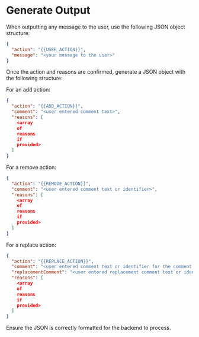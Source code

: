 # Generate Output

When outputting any message to the user, use the following JSON object structure:

```json
{
  "action": "{{USER_ACTION}}",
  "message": "<your message to the user>"
}
```

Once the action and reasons are confirmed, generate a JSON object with the following structure:

For an add action:
```json
{
  "action": "{{ADD_ACTION}}",
  "comment": "<user entered comment text>",
  "reasons": [
    <array
    of
    reasons
    if
    provided>
  ]
}
```

For a remove action:

```json
{
  "action": "{{REMOVE_ACTION}}",
  "comment": "<user entered comment text or identifier>",
  "reasons": [
    <array
    of
    reasons
    if
    provided>
  ]
}
```

For a replace action:

```json
{
  "action": "{{REPLACE_ACTION}}",
  "comment": "<user entered comment text or identifier for the comment to replace>",
  "replacementComment": "<user entered replacement comment text or identifier for the replacement comment>",
  "reasons": [
    <array
    of
    reasons
    if
    provided>
  ]
}
```

Ensure the JSON is correctly formatted for the backend to process.
